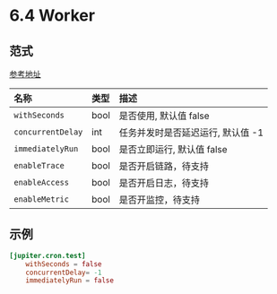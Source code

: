# 6.4 Worker

## 范式

[参考地址](https://github.com/douyu/jupiter/tree/master/worker/xcron/config.go)

| 名称                | 类型   | 描述                  |
| :---------------- | :--- | :------------------ |
| `withSeconds`     | bool | 是否使用, 默认值 false     |
| `concurrentDelay` | int  | 任务并发时是否延迟运行, 默认值 -1 |
| `immediatelyRun`  | bool | 是否立即运行, 默认值 false   |
| `enableTrace`     | bool | 是否开启链路，待支持          |
| `enableAccess`    | bool | 是否开启日志，待支持          |
| `enableMetric`    | bool | 是否开监控，待支持           |

## 示例

```toml
[jupiter.cron.test]
    withSeconds = false
    concurrentDelay= -1
    immediatelyRun = false
```
